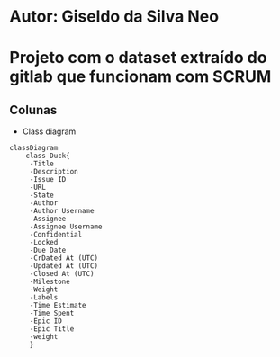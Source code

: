 # Autor: Giseldo da Silva Neo
# Projeto com o dataset extraído do gitlab que funcionam com SCRUM

## Colunas

  - Class diagram
   ```mermaid
   classDiagram
       class Duck{
        -Title
        -Description
        -Issue ID
        -URL
        -State
        -Author
        -Author Username
        -Assignee
        -Assignee Username
        -Confidential
        -Locked
        -Due Date
        -CrDated At (UTC)
        -Updated At (UTC)
        -Closed At (UTC)
        -Milestone
        -Weight
        -Labels
        -Time Estimate
        -Time Spent
        -Epic ID
        -Epic Title
        -weight
        }
   ```
 



   

